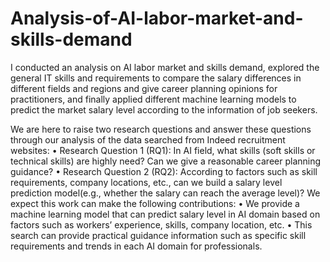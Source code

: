# Analysis-of-AI-labor-market-and-skills-demand

I conducted an analysis on AI labor market and skills demand, explored the general IT skills and requirements to compare the salary differences in different fields and regions and give career planning opinions for practitioners, and finally applied different machine learning models to predict the market salary level according to the information of job seekers.

We are here to raise two research questions and answer these questions through our analysis of the data searched from
Indeed recruitment websites:
• Research Question 1 (RQ1): In AI field, what skills (soft skills or technical skills) are highly need? Can we give a
reasonable career planning guidance?
• Research Question 2 (RQ2): According to factors such as skill requirements, company locations, etc., can we build
a salary level prediction model(e.g., whether the salary can reach the average level)?
We expect this work can make the following contributions:
• We provide a machine learning model that can predict salary level in AI domain based on factors such as workers’
experience, skills, company location, etc.
• This search can provide practical guidance information such as specific skill requirements and trends in each AI
domain for professionals.
